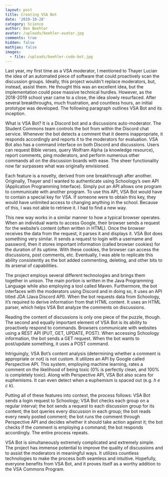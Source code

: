 ```yaml
---
layout: post
title: Creating VSA Bot
date: '2019-10-28'
category: Science
author: Ben Beehler
avatar: /uploads/beehler-avatar.jpg
comments: true
hidden: false
mathjax: false
images:
  - file: /uploads/beehler-code-bot.jpg
---
```

Last year, my first time as a VSA moderator, I mentioned to Thayer Lucian the idea of an automated piece of software that could proactively scan the discussion groups. Ideally, this project wouldn't replace moderators, but, instead, assist them. He thought this was an excellent idea, but the implementation could pose massive technical hurdles. However, as the 2018-2019 school year came to a close, the idea slowly resurfaced. After several breakthroughs, much frustration, and countless hours, an initial prototype was developed. The following paragraph outlines VSA Bot and its inception. 

What is VSA Bot? It is a Discord bot and a discussions auto-moderator. The Student Commons team controls the bot from within the Discord chat service. Whenever the bot detects a comment that it deems inappropriate, it responds accordingly and reports it to the moderators for evaluation. VSA Bot also has a command interface on both Discord and discussions. Users can request Bible verses, query Wolfram Alpha (a knowledge resource), report comments, ping moderators, and perform numerous other commands all on the discussion boards with ease. The sheer functionality now far surpasses what was originally envisioned. 

Each feature is a novelty, derived from one breakthrough after another. Originally, Thayer and I wanted to authenticate using Schoology’s own API (Application Programming Interface). Simply put an API allows one program to communicate with another program. To use this API, VSA Bot would have to contain a special key for VSA. If someone were to obtain this key, they would have unlimited access to changing anything in the school. Because of this, I was not able to retrieve it. I had to find a new way. 

This new way works in a similar manner to how a typical browser operates. When an individual wants to access Google, their browser sends a request for the website’s content (often written in HTML). Once the browser receives the data from the request, it parses it and displays it. VSA Bot does something very similar. It sends a request to login with a username and password, then it stores important information (called browser cookies) for the duration of its uptime. With these cookies, the browser can access the discussions, post comments, etc. Eventually, I was able to replicate this ability consistently as the bot added commenting, deleting, and other bits to its arsenal of capabilities. 

The project employs several different technologies and brings them together in unison. The main portion is written in the Java Programming Language while also employing a tool called Maven. Furthermore, the bot interfaces with the moderators using Discord and in doing so, it uses an API titled JDA (Java Discord API). When the bot requests data from Schoology, it’s required to derive information from that HTML content. It uses an HTML parser, which helps VSA Bot analyze the comments on discussions. 

Reading the content of discussions is only one piece of the puzzle, though. The second and equally important element of VSA Bot is its ability to proactively respond to commands. Browsers communicate with websites using a REST API (PUT, GET, UPDATE, POST). When accessing Schoology information, the bot sends a GET request. When the bot wants to post/update something, it uses a POST command. 

Intriguingly, VSA Bot’s content analysis (determining whether a comment is appropriate or not) is not custom. It utilizes an API by Google called Perspective API. This system, employing machine learning, rates a comment on the likelihood of being toxic (0% is perfectly clean, and 100% is completely toxic). Along with Perspective API, VSA Bot also scans for euphemisms. It can even detect when a euphemism is spaced out (e.g. _h e c k_). 

Putting all of these features into context, the process follows: VSA Bot sends a login request to Schoology; VSA Bot checks each group on a regular interval; the bot sends a request to each discussion group for its content; the bot queries every discussion in each group; the bot reads every newly posted comment; the bot runs the comment through Perspective API and decides whether it should take action against it; the bot checks if the comment is employing a command; the bot responds accordingly. The entire process repeats. 

VSA Bot is simultaneously extremely complicated and extremely simple. The project has immense potential to improve the quality of discussions and to assist the moderators in meaningful ways. It utilizes countless technologies to make the process both seamless and intuitive. Hopefully, everyone benefits from VSA Bot, and it proves itself as a worthy addition to the VSA Commons Program.
